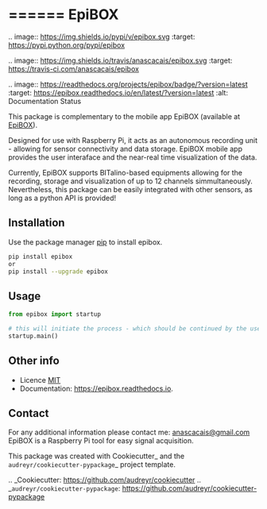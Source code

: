 ======
EpiBOX
======


.. image:: https://img.shields.io/pypi/v/epibox.svg
        :target: https://pypi.python.org/pypi/epibox

.. image:: https://img.shields.io/travis/anascacais/epibox.svg
        :target: https://travis-ci.com/anascacais/epibox

.. image:: https://readthedocs.org/projects/epibox/badge/?version=latest
        :target: https://epibox.readthedocs.io/en/latest/?version=latest
        :alt: Documentation Status




This package is complementary to the mobile app EpiBOX (available at [EpiBOX](https://github.com/anascacais/rPiInterface)).

Designed for use with Raspberry Pi, it acts as an autonomous recording unit - allowing for sensor connectivity and data storage. EpiBOX mobile app provides the user interaface and the near-real time visualization of the data. 

Currently, EpiBOX supports BITalino-based equipments allowing for the recording, storage and visualization of up to 12 channels simmultaneously. Nevertheless, this package can be easily integrated with other sensors, as long as a python API is provided!

## Installation

Use the package manager [pip](https://pip.pypa.io/en/stable/) to install epibox.

```bash
pip install epibox
or 
pip install --upgrade epibox
```

## Usage

```python
from epibox import startup

# this will initiate the process - which should be continued by the user interface (EpiBOX)
startup.main() 
```

## Other info
* Licence [MIT](https://choosealicense.com/licenses/mit/)
* Documentation: https://epibox.readthedocs.io.

## Contact
For any additional information please contact me: anascacais@gmail.com
EpiBOX is a Raspberry Pi tool for easy signal acquisition.




This package was created with Cookiecutter_ and the `audreyr/cookiecutter-pypackage`_ project template.

.. _Cookiecutter: https://github.com/audreyr/cookiecutter
.. _`audreyr/cookiecutter-pypackage`: https://github.com/audreyr/cookiecutter-pypackage
